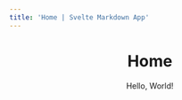 ```yaml
---
title: 'Home | Svelte Markdown App'
---
```


<script>
	import Header from '../components/Header.svelte'
</script>

<Header />

# Home

Hello, World!
